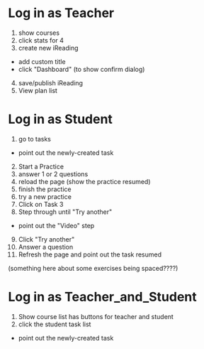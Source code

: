 # Log in as Teacher

1. show courses
2. click stats for 4
3. create new iReading
  - add custom title
  - click "Dashboard" (to show confirm dialog)
4. save/publish iReading
5. View plan list

# Log in as Student

1. go to tasks
  - point out the newly-created task
2. Start a Practice
3. answer 1 or 2 questions
4. reload the page (show the practice resumed)
5. finish the practice
6. try a new practice
7. Click on Task 3
8. Step through until "Try another"
  - point out the "Video" step
9. Click "Try another"
10. Answer a question
11. Refresh the page and point out the task resumed

(something here about some exercises being spaced????)

# Log in as Teacher_and_Student

1. Show course list has buttons for teacher and student
2. click the student task list
  - point out the newly-created task
